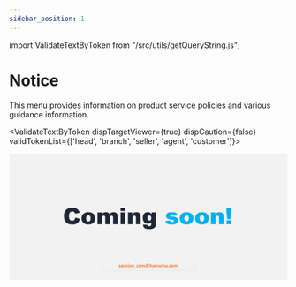 ```yaml
---
sidebar_position: 1
---
```


import ValidateTextByToken from "/src/utils/getQueryString.js";

# Notice

This menu provides information on product service policies and various guidance information.

<ValidateTextByToken dispTargetViewer={true} dispCaution={false} validTokenList={['head', 'branch', 'seller', 'agent', 'customer']}>

![100](./img/100.png)

</ValidateTextByToken>